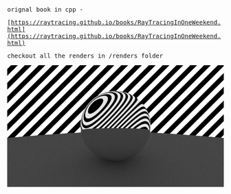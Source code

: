 <samp>
orignal book in cpp -

[https://raytracing.github.io/books/RayTracingInOneWeekend.html](https://raytracing.github.io/books/RayTracingInOneWeekend.html)

checkout all the renders in /renders folder
<samp>

![img](https://raw.githubusercontent.com/namishh/zigtracer/refs/heads/master/renders/purely-metal-ball.png)